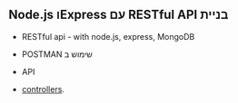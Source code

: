 ## Node.js וExpress עם RESTful API בניית 

* RESTful api - with node.js, express, MongoDB
* POSTMAN שימוש ב 


* API
 * [controllers](https://github.com/boaz209/Node.js-Express/tree/master/api/controllers).

